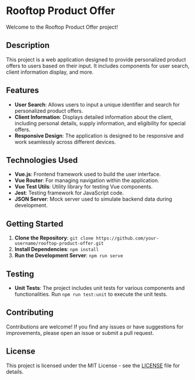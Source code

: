# Rooftop Product Offer

Welcome to the Rooftop Product Offer project!

## Description

This project is a web application designed to provide personalized product offers to users based on their input. It includes components for user search, client information display, and more.

## Features

- **User Search**: Allows users to input a unique identifier and search for personalized product offers.
- **Client Information**: Displays detailed information about the client, including personal details, supply information, and eligibility for special offers.
- **Responsive Design**: The application is designed to be responsive and work seamlessly across different devices.

## Technologies Used

- **Vue.js**: Frontend framework used to build the user interface.
- **Vue Router**: For managing navigation within the application.
- **Vue Test Utils**: Utility library for testing Vue components.
- **Jest**: Testing framework for JavaScript code.
- **JSON Server**: Mock server used to simulate backend data during development.

## Getting Started

1. **Clone the Repository**: `git clone https://github.com/your-username/rooftop-product-offer.git`
2. **Install Dependencies**: `npm install`
3. **Run the Development Server**: `npm run serve`

## Testing

- **Unit Tests**: The project includes unit tests for various components and functionalities. Run `npm run test:unit` to execute the unit tests.

## Contributing

Contributions are welcome! If you find any issues or have suggestions for improvements, please open an issue or submit a pull request.

## License

This project is licensed under the MIT License - see the [LICENSE](LICENSE) file for details.

